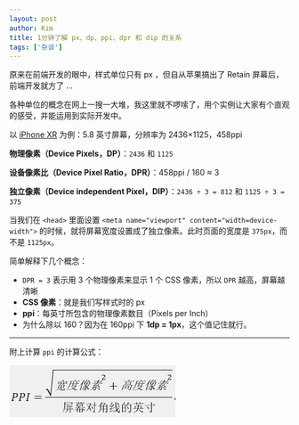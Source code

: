 ```yaml
---
layout: post
author: Kim
title: 1分钟了解 px、dp、ppi、dpr 和 dip 的关系
tags: ['杂谈']
---
```


原来在前端开发的眼中，样式单位只有 px ，但自从苹果搞出了 Retain 屏幕后，前端开发就方了 ...

各种单位的概念在网上一搜一大堆，我这里就不啰嗦了，用个实例让大家有个直观的感受，并能运用到实际开发中。

以 [iPhone XR](https://www.apple.com/cn/iphone-xr/specs/) 为例：5.8 英寸屏幕，分辨率为 2436×1125，458ppi

**物理像素（Device Pixels，DP）**：`2436` 和 `1125`

**设备像素比（Device Pixel Ratio，DPR）**：458ppi / 160 ≈ 3

**独立像素（Device independent Pixel，DIP）**：`2436 ÷ 3 = 812` 和 `1125 ÷ 3 = 375`

当我们在 `<head>` 里面设置 `<meta name="viewport" content="width=device-width">` 的时候，就将屏幕宽度设置成了独立像素。此时页面的宽度是 `375px`，而不是 `1125px`。

简单解释下几个概念：

- `DPR = 3` 表示用 3 个物理像素来显示 1 个 CSS 像素，所以 `DPR` 越高，屏幕越清晰
- **CSS 像素**：就是我们写样式时的 px
- **ppi**：每英寸所包含的物理像素数目（Pixels per Inch）
- 为什么除以 160？因为在 160ppi 下 **1dp = 1px**，这个值记住就行。

---

附上计算 `ppi` 的计算公式：

![alt](/images/2019-02-12-01/1.jpg)
